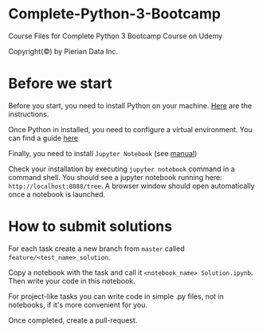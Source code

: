 # Complete-Python-3-Bootcamp
Course Files for Complete Python 3 Bootcamp Course on Udemy

Copyright(©) by Pierian Data Inc.

# Before we start

Before you start, you need to install Python on your machine. 
[Here](https://realpython.com/installing-python/) are the instructions. 

Once Python in installed, you need to configure a virtual environment. 
You can find a guide [here](https://www.freecodecamp.org/news/how-to-setup-virtual-environments-in-python/)

Finally, you need to install `Jupyter Notebook` 
(see [manual](https://www.freecodecamp.org/news/how-to-setup-virtual-environments-in-python/))

Check your installation by executing `jupyter notebook` command in a command shell.
You should see a jupyter notebook running here: `http://localhost:8888/tree`.
A browser window should open automatically once a notebook is launched.

# How to submit solutions

For each task create a new branch from `master` called `feature/<test_name>_solution`.

Copy a notebook with the task and call it `<notebook_name> Solution.ipynb`. Then write your code in this notebook.

For project-like tasks you can write code in simple .py files, not in notebooks, if it's more convenient for you.

Once completed, create a pull-request. 